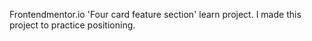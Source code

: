 Frontendmentor.io 'Four card feature section' learn project.
I made this project to practice positioning.
